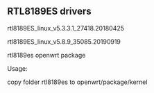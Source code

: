 ## RTL8189ES drivers

rtl8189ES_linux_v5.3.3.1_27418.20180425

rtl8189ES_linux_v5.8.9_35085.20190919

rtl8189es openwrt package

Usage:

copy folder rtl8189es to openwrt/package/kernel

